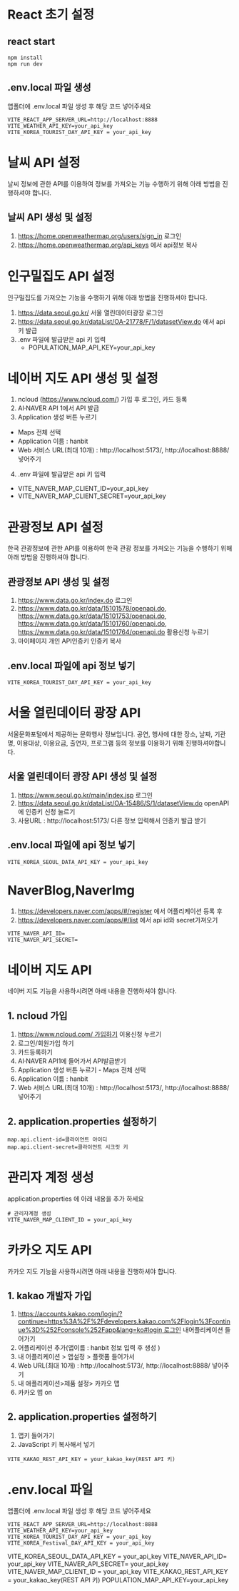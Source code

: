# React 초기 설정
## react start
```
npm install
npm run dev
```

## .env.local 파일 생성
앱폴더에 .env.local 파일 생성 후 해당 코드 넣어주세요
```
VITE_REACT_APP_SERVER_URL=http://localhost:8888
VITE_WEATHER_API_KEY=your_api_key
VITE_KOREA_TOURIST_DAY_API_KEY = your_api_key
```

# 날씨 API 설정
날씨 정보에 관한 API를 이용하여 정보를 가져오는 기능 수행하기 위해 아래 방법을 진행하셔야 합니다.

## 날씨 API 생성 및 설정
1. https://home.openweathermap.org/users/sign_in 로그인
2. https://home.openweathermap.org/api_keys 에서 api정보 복사

# 인구밀집도 API 설정
인구밀집도를 가져오는 기능을 수행하기 위해 아래 방법을 진행하셔야 합니다.
1. https://data.seoul.go.kr/ 서울 열린데이터광장 로그인
2. https://data.seoul.go.kr/dataList/OA-21778/F/1/datasetView.do 에서 api 키 발급
3. .env 파일에 발급받은 api 키 입력
    - POPULATION_MAP_API_KEY=your_api_key

# 네이버 지도 API 생성 및 설정
1. ncloud (https://www.ncloud.com/) 가입 후 로그인, 카드 등록
2. AI·NAVER API 1에서 API 발급
3. Application 생성 버튼 누르기
  - Maps 전체 선택
  - Application 이름 : hanbit
  - Web 서비스 URL(최대 10개) : http://localhost:5173/, http://localhost:8888/ 넣어주기
4. .env 파일에 발급받은 api 키 입력
  - VITE_NAVER_MAP_CLIENT_ID=your_api_key
  - VITE_NAVER_MAP_CLIENT_SECRET=your_api_key

# 관광정보 API 설정
한국 관광정보에 관한 API를 이용하여 한국 관광 정보를 가져오는 기능을 수행하기 위해 아래 방법을 진행하셔야 합니다.

## 관광정보 API 생성 및 설정
1. https://www.data.go.kr/index.do 로그인
2. https://www.data.go.kr/data/15101578/openapi.do, https://www.data.go.kr/data/15101753/openapi.do,
  https://www.data.go.kr/data/15101760/openapi.do, https://www.data.go.kr/data/15101764/openapi.do 활용신청 누르기
3. 마이페이지 개인 API인증키 인증키 복사

## .env.local 파일에 api 정보 넣기
```
VITE_KOREA_TOURIST_DAY_API_KEY = your_api_key
```

# 서울 열린데이터 광장 API
서울문화포털에서 제공하는 문화행사 정보입니다.
공연, 행사에 대한 장소, 날짜, 기관명, 이용대상, 이용요금, 출연자, 프로그램 등의 정보를 이용하기 위해 진행하셔야합니다.

## 서울 열린데이터 광장 API 생성 및 설정
1. https://www.seoul.go.kr/main/index.jsp 로그인
2. https://data.seoul.go.kr/dataList/OA-15486/S/1/datasetView.do openAPI에 인증키 신청 눌르기
3. 사용URL : http://localhost:5173/ 다른 정보 입력해서 인증키 발급 받기

## .env.local 파일에 api 정보 넣기
```
VITE_KOREA_SEOUL_DATA_API_KEY = your_api_key
```

# NaverBlog,NaverImg
1. https://developers.naver.com/apps/#/register 에서 어플리케이션 등록 후
2. https://developers.naver.com/apps/#/list 에서 api id와 secret가져오기
```
VITE_NAVER_API_ID=
VITE_NAVER_API_SECRET=
```
# 네이버 지도 API
네이버 지도 기능을 사용하시려면 아래 내용을 진행하셔야 합니다.

## 1. ncloud 가입
1. [https://www.ncloud.com/ 가입하기](https://www.ncloud.com/product/applicationService/maps) 이용신청 누르기
2. 로그인/회원가입 하기
3. 카드등록하기
4. AI·NAVER API1에 들어가서 API발급받기
5. Application 생성 버튼 누르기 - Maps 전체 선택
6. Application 이름 : hanbit
7. Web 서비스 URL(최대 10개) : http://localhost:5173/, http://localhost:8888/ 넣어주기

## 2. application.properties 설정하기
```
map.api.client-id=클라이언트 아이디
map.api.client-secret=클라이언트 시크릿 키
```
# 관리자 계정 생성
application.properties 에 아래 내용을 추가 하세요
```
# 관리자계정 생성
VITE_NAVER_MAP_CLIENT_ID = your_api_key
```

# 카카오 지도 API
카카오 지도 기능을 사용하시려면 아래 내용을 진행하셔야 합니다.

## 1. kakao 개발자 가입
1. [https://accounts.kakao.com/login/?continue=https%3A%2F%2Fdevelopers.kakao.com%2Flogin%3Fcontinue%3D%252Fconsole%252Fapp&lang=ko#login 로그인](https://developers.kakao.com/console/app) 내어플리케이션 들어가기
2. 어플리케이션 추가(앱이름 : hanbit 정보 입력 후 생성 )
3. 내 어플리케이션 >  앱설정 > 플랫폼 들어가서
4. Web URL(최대 10개) : http://localhost:5173/, http://localhost:8888/ 넣어주기
5. 내 애플리케이션>제품 설정> 카카오 맵
6. 카카오 맵 on

## 2. application.properties 설정하기
1. 앱키 들어가기
2. JavaScript 키 복사해서 넣기
```
VITE_KAKAO_REST_API_KEY = your_kakao_key(REST API 키)
```

# .env.local 파일 
앱폴더에 .env.local 파일 생성 후 해당 코드 넣어주세요
```
VITE_REACT_APP_SERVER_URL=http://localhost:8888
VITE_WEATHER_API_KEY=your_api_key
VITE_KOREA_TOURIST_DAY_API_KEY = your_api_key
VITE_KOREA_Festival_DAY_API_KEY = your_api_key
```
VITE_KOREA_SEOUL_DATA_API_KEY = your_api_key
VITE_NAVER_API_ID= your_api_key
VITE_NAVER_API_SECRET= your_api_key
VITE_NAVER_MAP_CLIENT_ID = your_api_key
VITE_KAKAO_REST_API_KEY = your_kakao_key(REST API 키)
POPULATION_MAP_API_KEY=your_api_key
```

